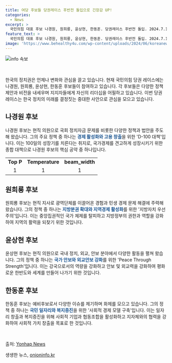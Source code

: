 ```yaml
---
title: 여당 후보들 당권레이스 후반전 돌입으로 긴장감 UP!
categories:
  - News
excerpt: >
  국민의힘 대표 후보 나경원, 원희룡, 윤상현, 한동훈. 당권레이스 후반전 돌입. 2024.7.14, 나경원·원희룡·한동훈 후보 캠프 제공.
feature_text: >
  국민의힘 대표 후보 나경원, 원희룡, 윤상현, 한동훈. 당권레이스 후반전 돌입. 2024.7.14, 나경원·원희룡·한동훈 후보 캠프 제공.
image: 'https://www.behealthy4u.com/wp-content/uploads/2024/06/koreanews.jpg'
---
```


<p><img src="https://www.behealthy4u.com/wp-content/uploads/2024/06/koreanews.jpg" alt="info 속보" /></p>

<p data-ke-size="size16">&nbsp;</p>

<p>한국의 정치권은 언제나 변화와 관심을 끌고 있습니다. 현재 국민의힘 당권 레이스에는 나경원, 원희룡, 윤상현, 한동훈 후보들이 참여하고 있습니다. 각 후보들은 다양한 정책 제안과 비전을 내세우며 지지자들에게 자신의 리더십을 어필하고 있습니다. 이번 당권 레이스는 한국 정치의 미래를 결정짓는 중대한 사안으로 관심을 모으고 있습니다.</p></p>

<h2 data-ke-size="size26">나경원 후보</h2>

<p>나경원 후보는 현직 의원으로 국회 정치자금 문제를 비롯한 다양한 정책과 법안을 주도해 왔습니다. 그의 주요 정책 중 하나는 <b><span style="color: #1a5490;">경제 활성화와 고용 창출</span></b>을 위한 'D-100 대책'입니다. 이는 100일의 성장기를 치른다는 취지로, 국가경제를 견고하게 성장시키기 위한 종합 대책으로 나경원 후보의 핵심 공약 중 하나입니다.</p>

<table>
    <tr>
        <td style="text-align: center; height: 17px;"><b>Top P</b></td>
        <td style="text-align: center; height: 17px;"><b>Temperature</b></td>
        <td style="text-align: center; height: 17px;"><b>beam_width</b></td>
    </tr>
    <tr>
        <td style="text-align: center; height: 17px;">1</td>
        <td style="text-align: center; height: 17px;">1</td>
        <td style="text-align: center; height: 17px;">1</td>
    </tr>
</table>

<h2 data-ke-size="size26">원희룡 후보</h2>

<p>원희룡 후보는 현직 지사로 광역단체를 이끌어온 경험과 민생 경제 문제 해결에 주력해 왔습니다. 그의 정책 중 하나는 <b><span style="color: #1a5490;">지방분권 확대와 지역경제 활성화</span></b>를 위한 '지방자치 우선주의'입니다. 이는 중앙집권적인 국가 체제를 탈피하고 지방정부의 권한과 역할을 강화하여 지역의 활력을 되찾기 위한 것입니다.</p>

<h2 data-ke-size="size26">윤상현 후보</h2>

<p>윤상현 후보는 현직 의원으로 국내 정치, 외교, 안보 분야에서 다양한 활동을 펼쳐 왔습니다. 그의 정책 중 하나는 <b><span style="color: #1a5490;">국가 안보와 외교안보 강화</span></b>를 위한 'Peace Through Strength'입니다. 이는 강국으로서의 역량을 강화하고 안보 및 외교력을 강화하여 평화로운 한반도와 세계를 만들어 나가기 위한 것입니다.</p>

<h2 data-ke-size="size26">한동훈 후보</h2>

<p>한동훈 후보는 예비후보로서 다양한 이슈를 제기하며 화제를 모으고 있습니다. 그의 정책 중 하나는 <b><span style="color: #1a5490;">국민 일자리와 복지증진</span></b>을 위한 '사회적 경제 모델 구축'입니다. 이는 일자리 창출과 복지증진을 위해 사회적 기업과 협동조합을 활성화하고 지자체와의 협력을 강화하여 사회적 가치 창출을 목표로 한 것입니다.</p>

<p data-ke-size="size16">&nbsp;</p>

<p>출처: <a href="https://www.yna.co.kr/view/AKR20240714052551001" target="_blank">Yonhap News</a></p>
생생한 뉴스, <a href="https://onioninfo.kr" rel="dofollow">onioninfo.kr</a>


